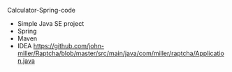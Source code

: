 Calculator-Spring-code


- Simple Java SE project
- Spring
- Maven
- IDEA
https://github.com/john-miller/Raptcha/blob/master/src/main/java/com/miller/raptcha/Application.java
